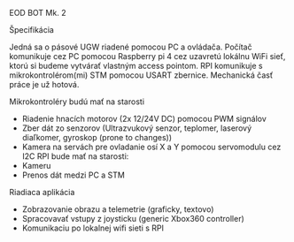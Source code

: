 EOD BOT Mk. 2 

Špecifikácia

Jedná sa o pásové UGW riadené pomocou PC a ovládača. Počítač komunikuje cez PC pomocou Raspberry pi 4 cez uzavretú lokálnu WiFi sieť, ktorú si budeme vytvárať vlastným access pointom. RPI komunikuje s mikrokontrolérom(mi) STM pomocou USART zbernice. Mechanická časť práce je už hotová.

 Mikrokontroléry budú mať na starosti 
-	Riadenie hnacích motorov (2x 12/24V DC) pomocou PWM signálov
-	Zber dát zo senzorov (Ultrazvukový senzor, teplomer, laserový diaľkomer, gyroskop (prone to changes))
-	Kamera na servách pre ovladanie osí X a Y pomocou servomodulu cez I2C
RPI bude mať na starosti:
-	Kameru
-	Prenos dát medzi PC a STM

Riadiaca aplikácia
-	Zobrazovanie obrazu a telemetrie (graficky, textovo)
-	Spracovavať vstupy z joysticku (generic Xbox360 controller)
-	Komunikaciu po lokalnej wifi sieti s RPI

